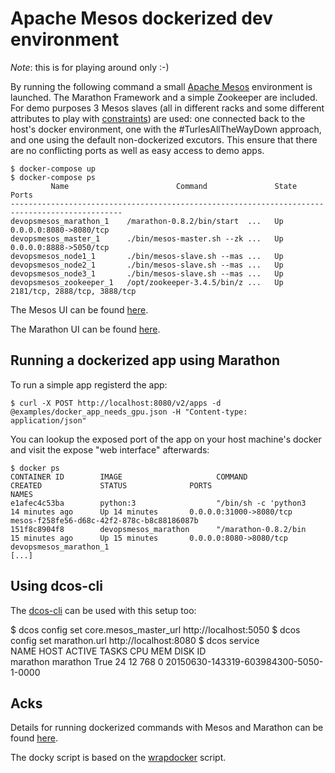 
# Apache Mesos dockerized dev environment

*Note*: this is for playing around only :-)

By running the following command a small [Apache Mesos](http://mesos.apache.org/) environment is launched. The Marathon Framework and a simple Zookeeper are included. For demo purposes 3 Mesos slaves (all in different racks and some different attributes to play with [constraints](https://github.com/mesosphere/marathon/blob/master/docs/docs/constraints.md)) are used: one connected back to the host's docker environment, one with the #TurlesAllTheWayDown approach, and one using the default non-dockerized excutors. This ensure that there are no conflicting ports as well as easy access to demo apps.

    $ docker-compose up
    $ docker-compose ps
             Name                        Command               State              Ports             
    -----------------------------------------------------------------------------------------------
    devopsmesos_marathon_1    /marathon-0.8.2/bin/start  ...   Up      0.0.0.0:8080->8080/tcp       
    devopsmesos_master_1      ./bin/mesos-master.sh --zk ...   Up      0.0.0.0:8888->5050/tcp       
    devopsmesos_node1_1       ./bin/mesos-slave.sh --mas ...   Up                                   
    devopsmesos_node2_1       ./bin/mesos-slave.sh --mas ...   Up                                   
    devopsmesos_node3_1       ./bin/mesos-slave.sh --mas ...   Up                                   
    devopsmesos_zookeeper_1   /opt/zookeeper-3.4.5/bin/z ...   Up      2181/tcp, 2888/tcp, 3888/tcp
    
The Mesos UI can be found [here](http://localhost:5050).

The Marathon UI can be found [here](http://localhost:8080).

## Running a dockerized app using Marathon

To run a simple app registerd the app:

    $ curl -X POST http://localhost:8080/v2/apps -d @examples/docker_app_needs_gpu.json -H "Content-type: application/json"

You can lookup the exposed port of the app on your host machine's docker and visit the expose "web interface" afterwards:

    $ docker ps
    CONTAINER ID        IMAGE                     COMMAND                CREATED             STATUS              PORTS                          NAMES
    e1afec4c53ba        python:3                  "/bin/sh -c 'python3   14 minutes ago      Up 14 minutes       0.0.0.0:31000->8080/tcp        mesos-f258fe56-d68c-42f2-878c-b8c88186087b  
    151f8c8904f8        devopsmesos_marathon      "/marathon-0.8.2/bin   15 minutes ago      Up 15 minutes       0.0.0.0:8080->8080/tcp         devopsmesos_marathon_1 
    [...]

## Using dcos-cli

The [dcos-cli](https://github.com/mesosphere/dcos-cli) can be used with this setup too:

 $ dcos config set core.mesos_master_url http://localhost:5050
 $ dcos config set marathon.url http://localhost:8080
 $ dcos service                                               
 NAME        HOST    ACTIVE  TASKS  CPU  MEM  DISK  ID                                    
 marathon  marathon   True     24    12  768   0    20150630-143319-603984300-5050-1-0000 

## Acks

Details for running dockerized commands with Mesos and Marathon can be found [here](https://mesosphere.github.io/marathon/docs/application-basics.html).

The docky script is based on the [wrapdocker](https://github.com/jpetazzo/dind/blob/master/wrapdocker) script.

